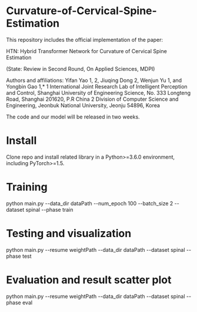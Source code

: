 # Curvature-of-Cervical-Spine-Estimation

This repository includes the official implementation of the paper:

HTN: Hybrid Transformer Network for Curvature of Cervical Spine Estimation

(State: Review in Second Round, On Applied Sciences, MDPI)

Authors and affiliations:
Yifan Yao 1, 2, Jiuqing Dong 2, Wenjun Yu 1, and Yongbin Gao 1,*
1	International Joint Research Lab of Intelligent Perception and Control, Shanghai University of Engineering Science, No. 333 Longteng Road, Shanghai 201620, P.R China
2	Division of Computer Science and Engineering, Jeonbuk National University, Jeonju 54896, Korea

The code and our model will be released in two weeks.

# Install
Clone repo and install related library in a Python>=3.6.0 environment, including PyTorch>=1.5.

# Training
python main.py --data_dir dataPath --num_epoch 100 --batch_size 2 --dataset spinal --phase train

# Testing and visualization
python main.py --resume weightPath --data_dir dataPath --dataset spinal  --phase test

# Evaluation and result scatter plot
python main.py --resume weightPath --data_dir dataPath --dataset spinal  --phase eval
